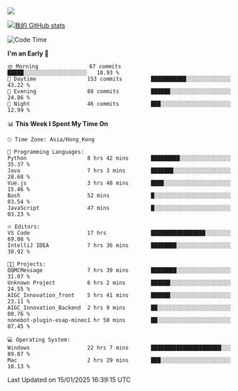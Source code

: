 <img align="center" src="https://readme-typing-svg.demolab.com/?font=Fira+Code&pause=1000&random=true&width=435&lines=%E2%9D%A4+Hello!+%E2%9D%A4;Welcome+to+my+Github+Profile~;I%27m+a+student+from+SCNU+%26+UoA" />

[![我的 GitHub stats](https://github-readme-stats.vercel.app/api?username=AptS-1547&show_icons=true&theme=ambient_gradient)](https://github.com/anuraghazra/github-readme-stats)

<!--START_SECTION:waka-->
![Code Time](http://img.shields.io/badge/Code%20Time-162%20hrs%2012%20mins-blue)

**I'm an Early 🐤** 

```text
🌞 Morning                67 commits          █████░░░░░░░░░░░░░░░░░░░░   18.93 % 
🌆 Daytime                153 commits         ███████████░░░░░░░░░░░░░░   43.22 % 
🌃 Evening                88 commits          ██████░░░░░░░░░░░░░░░░░░░   24.86 % 
🌙 Night                  46 commits          ███░░░░░░░░░░░░░░░░░░░░░░   12.99 % 
```


📊 **This Week I Spent My Time On** 

```text
🕑︎ Time Zone: Asia/Hong_Kong

💬 Programming Languages: 
Python                   8 hrs 42 mins       █████████░░░░░░░░░░░░░░░░   35.37 % 
Java                     7 hrs 3 mins        ███████░░░░░░░░░░░░░░░░░░   28.68 % 
Vue.js                   3 hrs 48 mins       ████░░░░░░░░░░░░░░░░░░░░░   15.46 % 
Bash                     52 mins             █░░░░░░░░░░░░░░░░░░░░░░░░   03.54 % 
JavaScript               47 mins             █░░░░░░░░░░░░░░░░░░░░░░░░   03.23 % 

🔥 Editors: 
VS Code                  17 hrs              █████████████████░░░░░░░░   69.08 % 
IntelliJ IDEA            7 hrs 36 mins       ████████░░░░░░░░░░░░░░░░░   30.92 % 

🐱‍💻 Projects: 
QQMCMessage              7 hrs 39 mins       ████████░░░░░░░░░░░░░░░░░   31.07 % 
Unknown Project          6 hrs 2 mins        ██████░░░░░░░░░░░░░░░░░░░   24.55 % 
AIGC_Innovation_front    5 hrs 41 mins       ██████░░░░░░░░░░░░░░░░░░░   23.11 % 
AIGC_Innovation_Backend  2 hrs 9 mins        ██░░░░░░░░░░░░░░░░░░░░░░░   08.76 % 
nonebot-plugin-esap-minec1 hr 50 mins        ██░░░░░░░░░░░░░░░░░░░░░░░   07.45 % 

💻 Operating System: 
Windows                  22 hrs 7 mins       ██████████████████████░░░   89.87 % 
Mac                      2 hrs 29 mins       ███░░░░░░░░░░░░░░░░░░░░░░   10.13 % 
```


 Last Updated on 15/01/2025 16:39:15 UTC
<!--END_SECTION:waka-->